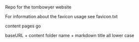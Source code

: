 Repo for the tombowyer website

For information about the favicon usage see favicon.txt

content pages go

baseURL + content folder name + markdown title all lower case